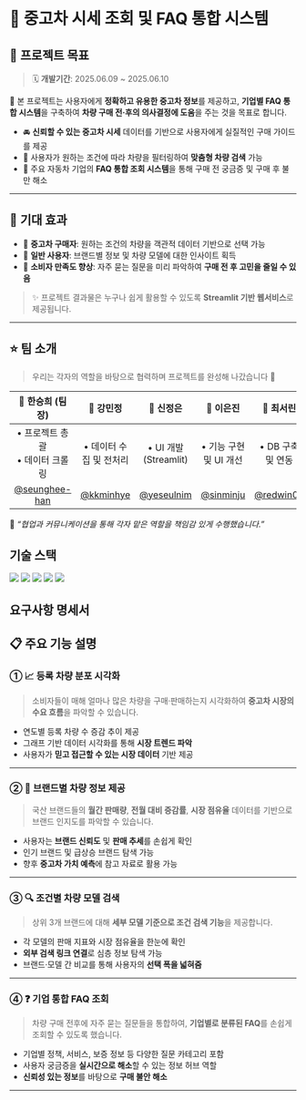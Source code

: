 # 🚗 중고차 시세 조회 및 FAQ 통합 시스템

## 📌 프로젝트 목표
> 🗓 **개발기간**: 2025.06.09 ~ 2025.06.10  

🎯 본 프로젝트는 사용자에게 **정확하고 유용한 중고차 정보**를 제공하고, **기업별 FAQ 통합 시스템**을 구축하여 **차량 구매 전·후의 의사결정에 도움**을 주는 것을 목표로 합니다.

- 🚘 **신뢰할 수 있는 중고차 시세** 데이터를 기반으로 사용자에게 실질적인 구매 가이드를 제공  
- 🧠 사용자가 원하는 조건에 따라 차량을 필터링하여 **맞춤형 차량 검색** 가능  
- 🏢 주요 자동차 기업의 **FAQ 통합 조회 시스템**을 통해 구매 전 궁금증 및 구매 후 불만 해소  

---

## 📎 기대 효과

- 📌 **중고차 구매자**: 원하는 조건의 차량을 객관적 데이터 기반으로 선택 가능  
- 📌 **일반 사용자**: 브랜드별 정보 및 차량 모델에 대한 인사이트 획득  
- 📌 **소비자 만족도 향상**: 자주 묻는 질문을 미리 파악하여 **구매 전 후 고민을 줄일 수 있음**

> ✨ 프로젝트 결과물은 누구나 쉽게 활용할 수 있도록 **Streamlit 기반 웹서비스**로 제공됩니다.

---

## ⭐ 팀 소개

> 우리는 각자의 역할을 바탕으로 협력하며 프로젝트를 완성해 나갔습니다 💪

| 👩 한승희 (팀장) | 👩 강민정 | 👩 신정은 | 👩 이은진 | 👩 최서린 |
|:---:|:---:|:---:|:---:|:---:|
| • 프로젝트 총괄<br/>• 데이터 크롤링 | • 데이터 수집 및 전처리 | • UI 개발 (Streamlit) | • 기능 구현 및 UI 개선 | • DB 구축 및 연동 |
| [@seunghee-han](https://github.com/seunghee-han) | [@kkminhye](https://github.com/kkminhye) | [@yeseulnim](https://github.com/yeseulnim) | [@sinminju](https://github.com/sinminju) | [@redwin02](https://github.com/redwin-02) |

💬 *“협업과 커뮤니케이션을 통해 각자 맡은 역할을 책임감 있게 수행했습니다.”*



<h2>  기술 스택  </h1>
<div>
    <img src="https://img.shields.io/badge/github-181717?style=for-the-badge&logo=github&logoColor=white"> <img src="https://img.shields.io/badge/Python-3776AB?style=for-the-badge&logo=Python&logoColor=white">    <img src="https://img.shields.io/badge/MySQL-4479A1?style=for-the-badge&logo=MySQL&logoColor=white">  <img src="https://img.shields.io/badge/Pandas-150458?style=for-the-badge&logo=Pandas&logoColor=white">    <img src="https://img.shields.io/badge/Streamlit-FF4B4B?style=for-the-badge&logo=streamlit&logoColor=white"/>
</div>

## 요구사항 명세서

## 📋 주요 기능 설명

### ① 📈 등록 차량 분포 시각화

> 소비자들이 매해 얼마나 많은 차량을 구매·판매하는지 시각화하여 **중고차 시장의 수요 흐름**을 파악할 수 있습니다.

- 연도별 등록 차량 수 증감 추이 제공  
- 그래프 기반 데이터 시각화를 통해 **시장 트렌드 파악**  
- 사용자가 **믿고 접근할 수 있는 시장 데이터** 기반 제공  

---

### ② 🚙 브랜드별 차량 정보 제공

> 국산 브랜드들의 **월간 판매량**, **전월 대비 증감률**, **시장 점유율** 데이터를 기반으로 브랜드 인지도를 파악할 수 있습니다.

- 사용자는 **브랜드 신뢰도** 및 **판매 추세**를 손쉽게 확인  
- 인기 브랜드 및 급상승 브랜드 탐색 가능  
- 향후 **중고차 가치 예측**에 참고 자료로 활용 가능  

---

### ③ 🔍 조건별 차량 모델 검색

> 상위 3개 브랜드에 대해 **세부 모델 기준으로 조건 검색 기능**을 제공합니다.

- 각 모델의 판매 지표와 시장 점유율을 한눈에 확인  
- **외부 검색 링크 연결**로 심층 정보 탐색 가능  
- 브랜드·모델 간 비교를 통해 사용자의 **선택 폭을 넓혀줌**

---

### ④ ❓ 기업 통합 FAQ 조회

> 차량 구매 전후에 자주 묻는 질문들을 통합하여, **기업별로 분류된 FAQ**를 손쉽게 조회할 수 있도록 했습니다.

- 기업별 정책, 서비스, 보증 정보 등 다양한 질문 카테고리 포함  
- 사용자 궁금증을 **실시간으로 해소**할 수 있는 정보 허브 역할  
- **신뢰성 있는 정보**를 바탕으로 **구매 불안 해소**

---

